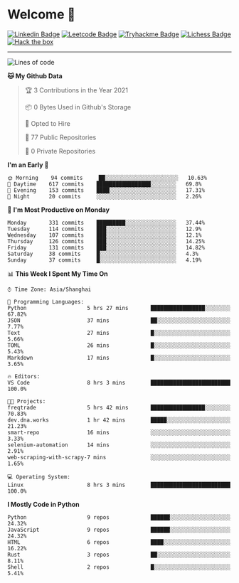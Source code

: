 # Welcome 👋

[![Linkedin Badge](https://img.shields.io/badge/-PedroTorres-blue?style=flat-square&logo=Linkedin&logoColor=white&link=https://www.linkedin.com/in/PedroTorres/)](https://www.linkedin.com/in/pedro-torres-cruz/)
[![Leetcode Badge](https://img.shields.io/badge/profile-leetcode-green)](https://leetcode.com/corfucinas/)
[![Tryhackme Badge](https://img.shields.io/badge/profile-tryhackme-blue)](https://tryhackme.com/p/Corfucinas/)
[![Lichess Badge](https://img.shields.io/badge/challenge_me-lichess-yellow)](https://lichess.org/@/Corfucinas)
[![Hack the box](https://img.shields.io/badge/hack_the_box-profile-red)](https://www.hackthebox.eu/profile/375826)

---

<!--START_SECTION:waka-->
![Lines of code](https://img.shields.io/badge/From%20Hello%20World%20I%27ve%20Written-1.4%20million%20lines%20of%20code-blue)

**🐱 My Github Data** 

> 🏆 3 Contributions in the Year 2021
 > 
> 📦 0 Bytes Used in Github's Storage 
 > 
> 💼 Opted to Hire
 > 
> 📜 77 Public Repositories 
 > 
> 🔑 0 Private Repositories  
 > 
**I'm an Early 🐤** 

```text
🌞 Morning    94 commits     ██░░░░░░░░░░░░░░░░░░░░░░░   10.63% 
🌆 Daytime    617 commits    █████████████████░░░░░░░░   69.8% 
🌃 Evening    153 commits    ████░░░░░░░░░░░░░░░░░░░░░   17.31% 
🌙 Night      20 commits     ░░░░░░░░░░░░░░░░░░░░░░░░░   2.26%

```
📅 **I'm Most Productive on Monday** 

```text
Monday       331 commits    █████████░░░░░░░░░░░░░░░░   37.44% 
Tuesday      114 commits    ███░░░░░░░░░░░░░░░░░░░░░░   12.9% 
Wednesday    107 commits    ███░░░░░░░░░░░░░░░░░░░░░░   12.1% 
Thursday     126 commits    ███░░░░░░░░░░░░░░░░░░░░░░   14.25% 
Friday       131 commits    ███░░░░░░░░░░░░░░░░░░░░░░   14.82% 
Saturday     38 commits     █░░░░░░░░░░░░░░░░░░░░░░░░   4.3% 
Sunday       37 commits     █░░░░░░░░░░░░░░░░░░░░░░░░   4.19%

```


📊 **This Week I Spent My Time On** 

```text
⌚︎ Time Zone: Asia/Shanghai

💬 Programming Languages: 
Python                   5 hrs 27 mins       █████████████████░░░░░░░░   67.82% 
JSON                     37 mins             ██░░░░░░░░░░░░░░░░░░░░░░░   7.77% 
Text                     27 mins             █░░░░░░░░░░░░░░░░░░░░░░░░   5.66% 
TOML                     26 mins             █░░░░░░░░░░░░░░░░░░░░░░░░   5.43% 
Markdown                 17 mins             █░░░░░░░░░░░░░░░░░░░░░░░░   3.65%

🔥 Editors: 
VS Code                  8 hrs 3 mins        █████████████████████████   100.0%

🐱‍💻 Projects: 
freqtrade                5 hrs 42 mins       █████████████████░░░░░░░░   70.83% 
dev.dna.works            1 hr 42 mins        █████░░░░░░░░░░░░░░░░░░░░   21.23% 
smart-repo               16 mins             ░░░░░░░░░░░░░░░░░░░░░░░░░   3.33% 
selenium-automation      14 mins             ░░░░░░░░░░░░░░░░░░░░░░░░░   2.91% 
web-scraping-with-scrapy-7 mins              ░░░░░░░░░░░░░░░░░░░░░░░░░   1.65%

💻 Operating System: 
Linux                    8 hrs 3 mins        █████████████████████████   100.0%

```

**I Mostly Code in Python** 

```text
Python                   9 repos             ██████░░░░░░░░░░░░░░░░░░░   24.32% 
JavaScript               9 repos             ██████░░░░░░░░░░░░░░░░░░░   24.32% 
HTML                     6 repos             ████░░░░░░░░░░░░░░░░░░░░░   16.22% 
Rust                     3 repos             ██░░░░░░░░░░░░░░░░░░░░░░░   8.11% 
Shell                    2 repos             █░░░░░░░░░░░░░░░░░░░░░░░░   5.41%

```



<!--END_SECTION:waka-->
